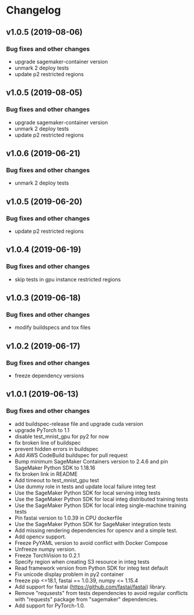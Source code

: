 # Changelog

## v1.0.5 (2019-08-06)

### Bug fixes and other changes

 * upgrade sagemaker-container version
 * unmark 2 deploy tests
 * update p2 restricted regions

## v1.0.5 (2019-08-05)

### Bug fixes and other changes

 * upgrade sagemaker-container version
 * unmark 2 deploy tests
 * update p2 restricted regions

## v1.0.6 (2019-06-21)

### Bug fixes and other changes

 * unmark 2 deploy tests

## v1.0.5 (2019-06-20)

### Bug fixes and other changes

 * update p2 restricted regions

## v1.0.4 (2019-06-19)

### Bug fixes and other changes

 * skip tests in gpu instance restricted regions

## v1.0.3 (2019-06-18)

### Bug fixes and other changes

 * modify buildspecs and tox files

## v1.0.2 (2019-06-17)

### Bug fixes and other changes

 * freeze dependency versions

## v1.0.1 (2019-06-13)

### Bug fixes and other changes

 * add buildspec-release file and upgrade cuda version
 * upgrade PyTorch to 1.1
 * disable test_mnist_gpu for py2 for now
 * fix broken line of buildspec
 * prevent hidden errors in buildspec
 * Add AWS CodeBuild buildspec for pull request
 * Bump minimum SageMaker Containers version to 2.4.6 and pin SageMaker Python SDK to 1.18.16
 * fix broken link in README
 * Add timeout to test_mnist_gpu test
 * Use dummy role in tests and update local failure integ test
 * Use the SageMaker Python SDK for local serving integ tests
 * Use the SageMaker Python SDK for local integ distributed training tests
 * Use the SageMaker Python SDK for local integ single-machine training tests
 * Pin fastai version to 1.0.39 in CPU dockerfile
 * Use the SageMaker Python SDK for SageMaker integration tests
 * Add missing rendering dependencies for opencv and a simple test.
 * Add opencv support.
 * Freeze PyYAML version to avoid conflict with Docker Compose
 * Unfreeze numpy version.
 * Freeze TorchVision to 0.2.1
 * Specify region when creating S3 resource in integ tests
 * Read framework version from Python SDK for integ test default
 * Fix unicode display problem in py2 container
 * freeze pip <=18.1, fastai == 1.0.39, numpy <= 1.15.4
 * Add support for fastai (https://github.com/fastai/fastai) library.
 * Remove "requsests" from tests dependencies to avoid regular conflicts with "requests" package from "sagemaker" dependencies.
 * Add support for PyTorch-1.0.
